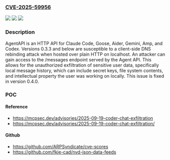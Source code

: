 ### [CVE-2025-59956](https://cve.mitre.org/cgi-bin/cvename.cgi?name=CVE-2025-59956)
![](https://img.shields.io/static/v1?label=Product&message=agentapi&color=blue)
![](https://img.shields.io/static/v1?label=Version&message=%3C%200.4.0%20&color=brightgreen)
![](https://img.shields.io/static/v1?label=Vulnerability&message=CWE-350%3A%20Reliance%20on%20Reverse%20DNS%20Resolution%20for%20a%20Security-Critical%20Action&color=brightgreen)

### Description

AgentAPI is an HTTP API for Claude Code, Goose, Aider, Gemini, Amp, and Codex. Versions 0.3.3 and below are susceptible to a client-side DNS rebinding attack when hosted over plain HTTP on localhost. An attacker can gain access to the /messages endpoint served by the Agent API. This allows for the unauthorized exfiltration of sensitive user data, specifically local message history, which can include secret keys, file system contents, and intellectual property the user was working on locally. This issue is fixed in version 0.4.0.

### POC

#### Reference
- https://mcpsec.dev/advisories/2025-09-19-coder-chat-exfiltration
- https://mcpsec.dev/advisories/2025-09-19-coder-chat-exfiltration/

#### Github
- https://github.com/ARPSyndicate/cve-scores
- https://github.com/fkie-cad/nvd-json-data-feeds

